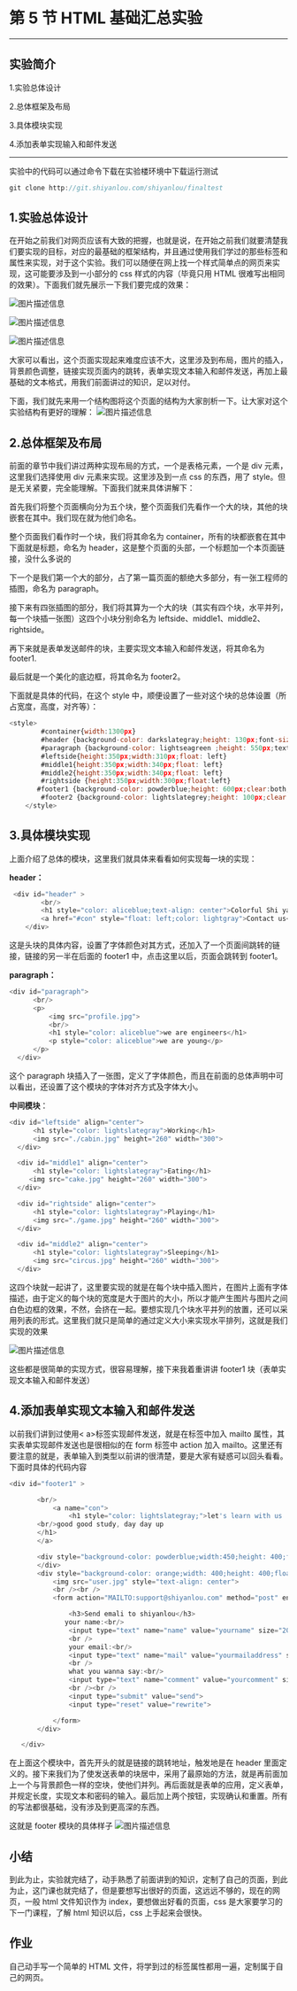 # 第 5 节 HTML 基础汇总实验

* * *

## 实验简介

1.实验总体设计

2.总体框架及布局

3.具体模块实现

4.添加表单实现输入和邮件发送

* * *

实验中的代码可以通过命令下载在实验楼环境中下载运行测试

```js
git clone http://git.shiyanlou.com/shiyanlou/finaltest 
```

## 1.实验总体设计

在开始之前我们对网页应该有大致的把握，也就是说，在开始之前我们就要清楚我们要实现的目标，对应的最基础的框架结构，并且通过使用我们学过的那些标签和属性来实现，对于这个实验。我们可以随便在网上找一个样式简单点的网页来实现，这可能要涉及到一小部分的 css 样式的内容（毕竟只用 HTML 很难写出相同的效果）。下面我们就先展示一下我们要完成的效果：

![图片描述信息](img/userid20407labid118time1423963000281.jpg)

![图片描述信息](img/userid20407labid118time1423963025537.jpg)

![图片描述信息](img/userid20407labid118time1423963042099.jpg)

大家可以看出，这个页面实现起来难度应该不大，这里涉及到布局，图片的插入，背景颜色调整，链接实现页面内的跳转，表单实现文本输入和邮件发送，再加上最基础的文本格式，用我们前面讲过的知识，足以对付。

下面，我们就先来用一个结构图将这个页面的结构为大家剖析一下。让大家对这个实验结构有更好的理解： ![图片描述信息](img/userid20407labid118time1423966474915.jpg)

## 2.总体框架及布局

前面的章节中我们讲过两种实现布局的方式，一个是表格元素，一个是 div 元素，这里我们选择使用 div 元素来实现。这里涉及到一点 css 的东西，用了 style。但是无关紧要，完全能理解。下面我们就来具体讲解下：

首先我们将整个页面横向分为五个块，整个页面我们先看作一个大的块，其他的块嵌套在其中。我们现在就为他们命名。

整个页面我们看作时一个块，我们将其命名为 container，所有的块都嵌套在其中 下面就是标题，命名为 header，这是整个页面的头部，一个标题加一个本页面链接，没什么多说的

下一个是我们第一个大的部分，占了第一篇页面的额绝大多部分，有一张工程师的插图，命名为 paragraph。

接下来有四张插图的部分，我们将其算为一个大的块（其实有四个块，水平并列，每一个块插一张图）这四个小块分别命名为 leftside、middle1、middle2、rightside。

再下来就是表单发送邮件的块，主要实现文本输入和邮件发送，将其命名为 footer1.

最后就是一个美化的底边框，将其命名为 footer2。

下面就是具体的代码，在这个 style 中，顺便设置了一些对这个块的总体设置（所占宽度，高度，对齐等）：

```js
<style>
        #container{width:1300px}
        #header {background-color: darkslategray;height: 130px;font-size: 16px;}
        #paragraph {background-color: lightseagreen ;height: 550px;text-align:center;font-size: 30px}
        #leftside{height:350px;width:310px;float: left}
        #middle1{height:350px;width:340px;float: left}
        #middle2{height:350px;width:340px;float: left}
        #rightside {height:350px;width:300px;float:left}
       #footer1 {background-color: powderblue;height: 600px;clear:both;text-align:center;}
        #footer2 {background-color: lightslategrey;height: 100px;clear:both;text-align:center;}
    </style> 
```

## 3.具体模块实现

上面介绍了总体的模块，这里我们就具体来看看如何实现每一块的实现：

**header：**

```js
 <div id="header" >
        <br/>
        <h1 style="color: aliceblue;text-align: center">Colorful Shi yan Lou</h1>
        <a href="#con" style="float: left;color: lightgray">Contact us</a>
    </div> 
```

这是头块的具体内容，设置了字体颜色对其方式，还加入了一个页面间跳转的链接，链接的另一半在后面的 footer1 中，点击这里以后，页面会跳转到 footer1。

**paragraph：**

```js
<div id="paragraph">
      <br/>
      <p>
          <img src="profile.jpg">
          <br/>
          <h1 style="color: aliceblue">we are engineers</h1>
          <p style="color: aliceblue">we are young</p>
      </p>
  </div> 
```

这个 paragraph 块插入了一张图，定义了字体颜色，而且在前面的总体声明中可以看出，还设置了这个模块的字体对齐方式及字体大小。

**中间模块**：

```js
<div id="leftside" align="center">
      <h1 style="color: lightslategray">Working</h1>
      <img src="./cabin.jpg" height="260" width="300">
  </div>

  <div id="middle1" align="center">
      <h1 style="color: lightslategray">Eating</h1>
     <img src="cake.jpg" height="260" width="300">
  </div>

  <div id="rightside" align="center">
      <h1 style="color: lightslategray">Playing</h1>
      <img src="./game.jpg" height="260" width="300">
  </div>

  <div id="middle2" align="center">
      <h1 style="color: lightslategray">Sleeping</h1>
      <img src="circus.jpg" height="260" width="300">
  </div> 
```

这四个块就一起讲了，这里要实现的就是在每个块中插入图片，在图片上面有字体描述，由于定义的每个块的宽度是大于图片的大小，所以才能产生图片与图片之间白色边框的效果，不然，会挤在一起。要想实现几个块水平并列的放置，还可以采用列表的形式。这里我们就只是简单的通过定义大小来实现水平排列，这就是我们实现的效果

![图片描述信息](img/userid20407labid118time1423963173825.jpg)

这些都是很简单的实现方式，很容易理解，接下来我着重讲讲 footer1 块（表单实现文本输入和邮件发送）

## **4.添加表单实现文本输入和邮件发送**

以前我们讲到过使用< a>标签实现邮件发送，就是在标签中加入 mailto 属性，其实表单实现邮件发送也是很相似的在 form 标签中 action 加入 mailto。这里还有要注意的就是，表单输入到类型以前讲的很清楚，要是大家有疑惑可以回头看看。下面时具体的代码内容

```js
<div id="footer1" >

       <br/>
           <a name="con">
               <h1 style="color: lightslategray;">let's learn with us
       <br/>good good study, day day up
       </h1>
       </a>

       <div style="background-color: powderblue;width:450;height: 400;float: left">
       </div>
       <div style="background-color: orange;width: 400;height: 400;float:left">
           <img src="user.jpg" style="text-align: center">
           <br /><br />
           <form action="MAILTO:support@shiyanlou.com" method="post" enctype="text/plain">

               <h3>Send emali to shiyanlou</h3>
              your name:<br/>
               <input type="text" name="name" value="yourname" size="20">
               <br />
               your email:<br/>
               <input type="text" name="mail" value="yourmailaddress" size="20">
               <br />
               what you wanna say:<br/>
               <input type="text" name="comment" value="yourcomment" size="20">
               <br /><br />
               <input type="submit" value="send">
               <input type="reset" value="rewrite">

           </form>
       </div>

   </div> 
```

在上面这个模块中，首先开头的就是链接的跳转地址，触发地是在 header 里面定义的。接下来我们为了使发送表单的块居中，采用了最原始的方法，就是再前面加上一个与背景颜色一样的空块，使他们并列。再后面就是表单的应用，定义表单，并规定长度，实现文本和密码的输入。最后加上两个按钮，实现确认和重置。所有的写法都很基础，没有涉及到更高深的东西。

这就是 footer 模块的具体样子 ![图片描述信息](img/userid20407labid118time1423963291336.jpg)

## **小结**

到此为止，实验就完结了，动手熟悉了前面讲到的知识，定制了自己的页面，到此为止，这门课也就完结了，但是要想写出很好的页面，这远远不够的，现在的网页，一般 html 文件知识作为 index，要想做出好看的页面，css 是大家要学习的下一门课程，了解 html 知识以后，css 上手起来会很快。

## **作业**

自己动手写一个简单的 HTML 文件，将学到过的标签属性都用一遍，定制属于自己的网页。
